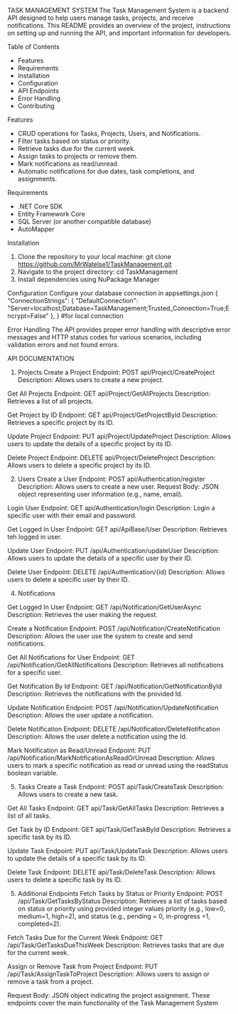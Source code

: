 TASK MANAGEMENT SYSTEM
 The Task Management System is a backend API designed to help users manage tasks, projects, and receive notifications. 
This README provides an overview of the project, instructions on setting up and running the API, and important information for developers.

Table of Contents
- Features
- Requirements
- Installation
- Configuration
- API Endpoints
- Error Handling
- Contributing

Features
- CRUD operations for Tasks, Projects, Users, and Notifications.
- Filter tasks based on status or priority.
- Retrieve tasks due for the current week.
- Assign tasks to projects or remove them.
- Mark notifications as read/unread.
- Automatic notifications for due dates, task completions, and assignments.


Requirements
- .NET Core SDK
- Entity Framework Core
- SQL Server (or another compatible database)
- AutoMapper

Installation
1. Clone the repository to your local machine:
	git clone https://github.com/MrWatelse1/TaskManagement.git
2. Navigate to the project directory:
	cd TaskManagement
3. Install dependencies using NuPackage Manager

Configuration
Configure your database connection in appsettings.json
{
  "ConnectionStrings": {
    "DefaultConnection": "Server=localhost;Database=TaskManagement;Trusted_Connection=True;Encrypt=False"
  },
} #for local connection


Error Handling
The API provides proper error handling with descriptive error messages and HTTP status codes for various scenarios, including validation errors and not found errors.


API DOCUMENTATION

1. Projects
Create a Project
Endpoint: POST api/Project/CreateProject
Description: Allows users to create a new project.

Get All Projects
Endpoint: GET api/Project/GetAllProjects
Description: Retrieves a list of all projects.

Get Project by ID
Endpoint: GET api/Project/GetProjectById
Description: Retrieves a specific project by its ID.

Update Project
Endpoint: PUT api/Project/UpdateProject
Description: Allows users to update the details of a specific project by its ID.

Delete Project
Endpoint: DELETE api/Project/DeleteProject
Description: Allows users to delete a specific project by its ID.


2. Users
Create a User
Endpoint: POST api/Authentication/register
Description: Allows users to create a new user.
Request Body: JSON object representing user information (e.g., name, email).

Login User
Endpoint: GET api/Authentication/login
Description: Login a specific user with their email and password.


Get Logged In User
Endpoint: GET api/ApiBase/User
Description: Retrieves teh logged in user.

Update User
Endpoint: PUT /api/Authentication/updateUser
Description: Allows users to update the details of a specific user by their ID.

Delete User
Endpoint: DELETE /api/Authentication/{id}
Description: Allows users to delete a specific user by their ID.

4. Notifications

Get Logged In User
Endpoint: GET /api/Notification/GetUserAsync
Description: Retrieves the user making the request.

Create a Notification
Endpoint: POST /api/Notification/CreateNotification
Description: Allows the user use the system to create and send notifications.

Get All Notifications for User
Endpoint: GET /api/Notification/GetAllNotifications
Description: Retrieves all notifications for a specific user.

Get Notification By Id
Endpoint: GET /api/Notification/GetNotificationById
Description: Retrieves the notifications with the provided Id.

Update Notification
Endpoint: POST /api/Notification/UpdateNotification
Description: Allows the user update a notification.

Delete Notification
Endpoint: DELETE /api/Notification/DeleteNotification
Description: Allows the user delete a notification using the Id.

Mark Notification as Read/Unread
Endpoint: PUT /api/Notification/MarkNotificationAsReadOrUnread
Description: Allows users to mark a specific notification as read or unread using the readStatus boolean variable.


5. Tasks
Create a Task
Endpoint: POST api/Task/CreateTask
Description: Allows users to create a new task.

Get All Tasks
Endpoint: GET api/Task/GetAllTasks
Description: Retrieves a list of all tasks.

Get Task by ID
Endpoint: GET api/Task/GetTaskById
Description: Retrieves a specific task by its ID.

Update Task
Endpoint: PUT api/Task/UpdateTask
Description: Allows users to update the details of a specific task by its ID.

Delete Task
Endpoint: DELETE api/Task/DeleteTask
Description: Allows users to delete a specific task by its ID.

5. Additional Endpoints
Fetch Tasks by Status or Priority
Endpoint: POST /api/Task/GetTasksByStatus
Description: Retrieves a list of tasks based on status or priority using provided integer values priority (e.g., low=0, medium=1, high=2), and status (e.g., pending = 0, in-progress =1, completed=2).

Fetch Tasks Due for the Current Week
Endpoint: GET /api/Task/GetTasksDueThisWeek
Description: Retrieves tasks that are due for the current week.

Assign or Remove Task from Project
Endpoint: PUT /api/Task/AssignTaskToProject
Description: Allows users to assign or remove a task from a project.

Request Body: JSON object indicating the project assignment.
These endpoints cover the main functionality of the Task Management System